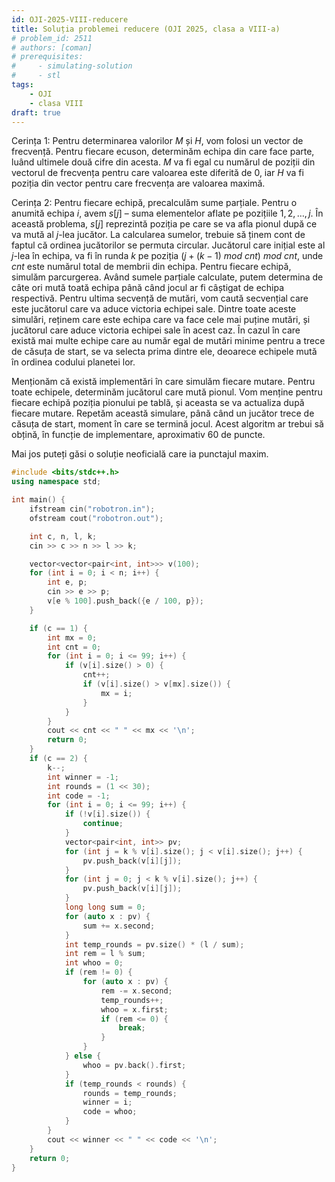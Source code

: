 ```yaml
---
id: OJI-2025-VIII-reducere
title: Soluția problemei reducere (OJI 2025, clasa a VIII-a)
# problem_id: 2511
# authors: [coman]
# prerequisites:
#     - simulating-solution
#     - stl
tags:
    - OJI
    - clasa VIII
draft: true
---
```


Cerința 1: Pentru determinarea valorilor $M$ și $H$, vom folosi un vector de
frecvență. Pentru fiecare ecuson, determinăm echipa din care face parte, luând
ultimele două cifre din acesta. $M$ va fi egal cu numărul de poziții din
vectorul de frecvența pentru care valoarea este diferită de 0, iar $H$ va fi
poziția din vector pentru care frecvența are valoarea maximă.

Cerința 2: Pentru fiecare echipă, precalculăm sume parțiale. Pentru o anumită
echipa $i$, avem $s[j]$ – suma elementelor aflate pe pozițiile $1, 2, \dots, j$.
În această problema, $s[j]$ reprezintă poziția pe care se va afla pionul după ce
va mută al $j$-lea jucător. La calcularea sumelor, trebuie să ținem cont de
faptul că ordinea jucătorilor se permuta circular. Jucătorul care inițial este
al $j$-lea în echipa, va fi în runda $k$ pe poziția $(j + (k − 1) \ mod \ cnt) \
mod \ cnt$, unde $cnt$ este numărul total de membrii din echipa. Pentru fiecare
echipă, simulăm parcurgerea. Având sumele parțiale calculate, putem determina de
câte ori mută toată echipa până când jocul ar fi câștigat de echipa respectivă.
Pentru ultima secvență de mutări, vom caută secvențial care este jucătorul care
va aduce victoria echipei sale. Dintre toate aceste simulări, reținem care este
echipa care va face cele mai puține mutări, și jucătorul care aduce victoria
echipei sale în acest caz. În cazul în care există mai multe echipe care au
număr egal de mutări minime pentru a trece de căsuța de start, se va selecta
prima dintre ele, deoarece echipele mută în ordinea codului planetei lor.

Menționăm că există implementări în care simulăm fiecare mutare. Pentru toate
echipele, determinăm jucătorul care mută pionul. Vom menține pentru fiecare
echipă poziția pionului pe tablă, și aceasta se va actualiza după fiecare
mutare. Repetăm această simulare, până când un jucător trece de căsuța de start,
moment în care se termină jocul. Acest algoritm ar trebui să obțină, în funcție
de implementare, aproximativ 60 de puncte.

Mai jos puteți găsi o soluție neoficială care ia punctajul maxim.

```cpp
#include <bits/stdc++.h>
using namespace std;

int main() {
    ifstream cin("robotron.in");
    ofstream cout("robotron.out");

    int c, n, l, k;
    cin >> c >> n >> l >> k;

    vector<vector<pair<int, int>>> v(100);
    for (int i = 0; i < n; i++) {
        int e, p;
        cin >> e >> p;
        v[e % 100].push_back({e / 100, p});
    }

    if (c == 1) {
        int mx = 0;
        int cnt = 0;
        for (int i = 0; i <= 99; i++) {
            if (v[i].size() > 0) {
                cnt++;
                if (v[i].size() > v[mx].size()) {
                    mx = i;
                }
            }
        }
        cout << cnt << " " << mx << '\n';
        return 0;
    }
    if (c == 2) {
        k--;
        int winner = -1;
        int rounds = (1 << 30);
        int code = -1;
        for (int i = 0; i <= 99; i++) {
            if (!v[i].size()) {
                continue;
            }
            vector<pair<int, int>> pv;
            for (int j = k % v[i].size(); j < v[i].size(); j++) {
                pv.push_back(v[i][j]);
            }
            for (int j = 0; j < k % v[i].size(); j++) {
                pv.push_back(v[i][j]);
            }
            long long sum = 0;
            for (auto x : pv) {
                sum += x.second;
            }
            int temp_rounds = pv.size() * (l / sum);
            int rem = l % sum;
            int whoo = 0;
            if (rem != 0) {
                for (auto x : pv) {
                    rem -= x.second;
                    temp_rounds++;
                    whoo = x.first;
                    if (rem <= 0) {
                        break;
                    }
                }
            } else {
                whoo = pv.back().first;
            }
            if (temp_rounds < rounds) {
                rounds = temp_rounds;
                winner = i;
                code = whoo;
            }
        }
        cout << winner << " " << code << '\n';
    }
    return 0;
}
```
